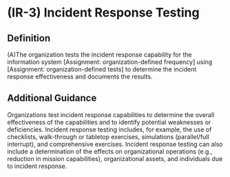 
# (IR-3) Incident Response Testing

## Definition

(A)The organization tests the incident response capability for the information system [Assignment: organization-defined frequency] using [Assignment: organization-defined tests] to determine the incident response effectiveness and documents the results.

## Additional Guidance

Organizations test incident response capabilities to determine the overall effectiveness of the capabilities and to identify potential weaknesses or deficiencies. Incident response testing includes, for example, the use of checklists, walk-through or tabletop exercises, simulations (parallel/full interrupt), and comprehensive exercises. Incident response testing can also include a determination of the effects on organizational operations (e.g., reduction in mission capabilities), organizational assets, and individuals due to incident response.
